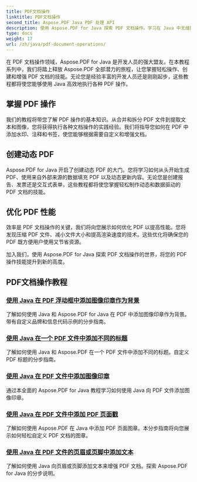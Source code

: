 ```yaml
---
title: PDF文档操作
linktitle: PDF文档操作
second_title: Aspose.PDF Java PDF 处理 API
description: 使用 Aspose.PDF for Java 探索 PDF 文档操作。学习在 Java 中无缝操作、创建和增强 PDF。
type: docs
weight: 17
url: /zh/java/pdf-document-operations/
---
```


在 PDF 文档操作领域，Aspose.PDF for Java 是开发人员的强大盟友。在本教程系列中，我们将踏上释放 Aspose.PDF 全部潜力的旅程，让您掌握轻松操作、创建和增强 PDF 文档的技能。无论您是经验丰富的开发人员还是刚刚起步，这些教程都将使您能够使用 Java 高效地执行各种 PDF 操作。

## 掌握 PDF 操作

我们的教程将带您了解 PDF 操作的基本知识。从合并和拆分 PDF 文件到提取文本和图像，您将获得执行各种文档操作的实践经验。我们将指导您如何在 PDF 中添加水印、注释和书签，使您能够根据需要自定义和增强文档。

## 创建动态 PDF

Aspose.PDF for Java 开启了创建动态 PDF 的大门。您将学习如何从头开始生成 PDF、使用来自外部来源的数据填充 PDF 以及动态更新内容。无论您是创建报告、发票还是交互式表单，这些教程都将使您掌握轻松制作动态和数据驱动的 PDF 文档的技能。

## 优化 PDF 性能

效率是 PDF 文档操作的关键，我们将向您展示如何优化 PDF 以提高性能。您将发现压缩 PDF 文件、减小文件大小和提高渲染速度的技术。这些优化将确保您的 PDF 既方便用户使用又节省资源。

加入我们，使用 Aspose.PDF for Java 探索 PDF 文档操作的世界，将您的 PDF 操作技能提升到新的高度。

## PDF文档操作教程
### [使用 Java 在 PDF 浮动框中添加图像印章作为背景](./add-image-stamp-as-background-in-floating-box-of-pdf-using-java/)
了解如何使用 Java 和 Aspose.PDF for Java 在 PDF 中添加图像印章作为背景。带有自定义品牌和信息代码示例的分步指南。
### [使用 Java 在一个 PDF 文件中添加不同的标题](./adding-different-headers-in-one-pdf-file-using-java/)
了解如何使用 Java 和 Aspose.PDF 在一个 PDF 文件中添加不同的标题。自定义 PDF 标题的分步指南。
### [使用 Java 在 PDF 文件中添加图像印章](./adding-image-stamp-in-pdf-file-using-java/)
通过本全面的 Aspose.PDF for Java 教程学习如何使用 Java 向 PDF 文件添加图像印章。
### [使用 Java 在 PDF 文件中添加 PDF 页面戳](./adding-pdf-page-stamp-in-pdf-file-using-java/)
了解如何使用 Aspose.PDF 在 Java 中添加 PDF 页面图章。本分步指南将向您展示如何轻松自定义 PDF 文档的图章。
### [使用 Java 在 PDF 文件的页眉或页脚中添加文本](./adding-text-in-header-or-footer-of-pdf-file-using-java/)
了解如何使用 Java 向页眉或页脚添加文本来增强 PDF 文档。探索 Aspose.PDF for Java 的分步说明。